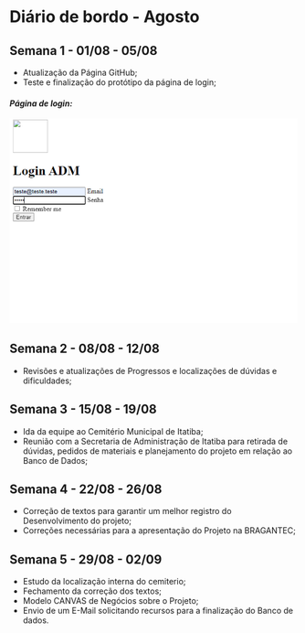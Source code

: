 # Diário de bordo - Agosto



## Semana 1 - 01/08 - 05/08
- Atualização da Página GitHub;
- Teste e finalização do protótipo da página de login;


#### *Página de login:*
![equipe de desenvolvimento](imagens/PrintLogins.jpg)


## Semana 2 - 08/08 - 12/08
- Revisões e atualizações de Progressos e localizações de dúvidas e dificuldades; 

## Semana 3 - 15/08 - 19/08
- Ida da equipe ao Cemitério Municipal de Itatiba;
- Reunião com a Secretaria de Administração de Itatiba para retirada de dúvidas, pedidos de materiais e planejamento do projeto em relação ao Banco de Dados;

## Semana 4 - 22/08 - 26/08
- Correção de textos para garantir um melhor registro do Desenvolvimento do projeto;
- Correções necessárias para a apresentação do Projeto na BRAGANTEC;


## Semana 5 - 29/08 - 02/09

- Estudo da localização interna do cemiterio;
- Fechamento  da correção dos textos;
- Modelo CANVAS de Negócios sobre o Projeto;
- Envio de um E-Mail solicitando recursos para a finalização do Banco de dados.

